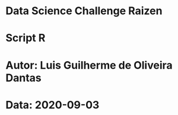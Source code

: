 # Data Science Challenge Raizen

# Script R
# Autor: Luis Guilherme de Oliveira Dantas
# Data: 2020-09-03




